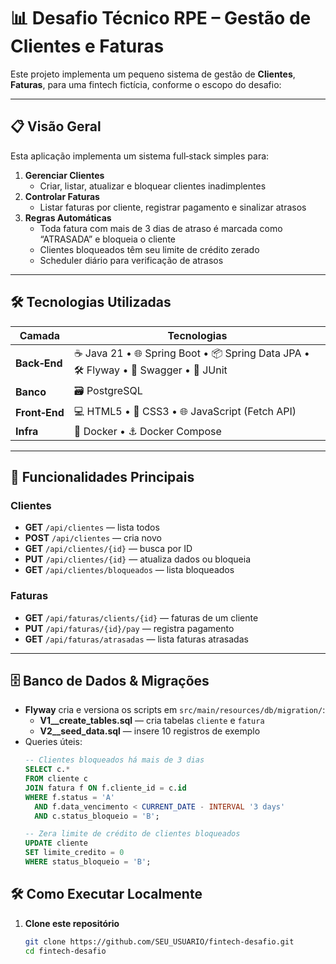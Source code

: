 # 📊 Desafio Técnico RPE – Gestão de Clientes e Faturas

Este projeto implementa um pequeno sistema de gestão de **Clientes**, **Faturas**, para uma fintech fictícia, conforme o escopo do desafio:

---

## 📋 Visão Geral

Esta aplicação implementa um sistema full‑stack simples para:

1. **Gerenciar Clientes**  
   - Criar, listar, atualizar e bloquear clientes inadimplentes  
2. **Controlar Faturas**  
   - Listar faturas por cliente, registrar pagamento e sinalizar atrasos  
3. **Regras Automáticas**  
   - Toda fatura com mais de 3 dias de atraso é marcada como “ATRASADA” e bloqueia o cliente  
   - Clientes bloqueados têm seu limite de crédito zerado  
   - Scheduler diário para verificação de atrasos

---

## 🛠️ Tecnologias Utilizadas

| Camada    | Tecnologias                                                        |
|-----------|--------------------------------------------------------------------|
| **Back‑End**  | ☕ Java 21 • 🌐 Spring Boot • 📦 Spring Data JPA • 🛠️ Flyway • 📖 Swagger • 🧪 JUnit  |
| **Banco**     | 🗃️ PostgreSQL                                                      |
| **Front‑End** | 💻 HTML5 • 🎨 CSS3 • 🌐 JavaScript (Fetch API)                           |
| **Infra**     | 🐳 Docker • ⚓ Docker Compose                                         |

---

## 🚀 Funcionalidades Principais

### Clientes
- **GET** `/api/clientes` — lista todos  
- **POST** `/api/clientes` — cria novo  
- **GET** `/api/clientes/{id}` — busca por ID  
- **PUT** `/api/clientes/{id}` — atualiza dados ou bloqueia  
- **GET** `/api/clientes/bloqueados` — lista bloqueados  

### Faturas
- **GET** `/api/faturas/clients/{id}` — faturas de um cliente  
- **PUT** `/api/faturas/{id}/pay` — registra pagamento  
- **GET** `/api/faturas/atrasadas` — lista faturas atrasadas  

---

## 🗄️ Banco de Dados & Migrações

- **Flyway** cria e versiona os scripts em `src/main/resources/db/migration/`:
  - **V1__create_tables.sql** — cria tabelas `cliente` e `fatura`  
  - **V2__seed_data.sql** — insere 10 registros de exemplo  
- Queries úteis:
  ```sql
  -- Clientes bloqueados há mais de 3 dias
  SELECT c.*
  FROM cliente c
  JOIN fatura f ON f.cliente_id = c.id
  WHERE f.status = 'A'
    AND f.data_vencimento < CURRENT_DATE - INTERVAL '3 days'
    AND c.status_bloqueio = 'B';

  -- Zera limite de crédito de clientes bloqueados
  UPDATE cliente
  SET limite_credito = 0
  WHERE status_bloqueio = 'B';

## 🛠️ Como Executar Localmente

1. **Clone este repositório**  
   ```bash
   git clone https://github.com/SEU_USUARIO/fintech-desafio.git
   cd fintech-desafio